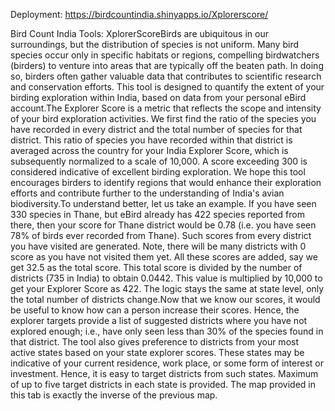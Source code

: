 Deployment: https://birdcountindia.shinyapps.io/Xplorerscore/

Bird Count India Tools: XplorerScoreBirds are ubiquitous in our surroundings, but the distribution of species is not uniform. Many bird species occur only in specific habitats or regions, compelling birdwatchers (birders) to venture into areas that are typically off the beaten path. In doing so, birders often gather valuable data that contributes to scientific research and conservation efforts. This tool is designed to quantify the extent of your birding exploration within India, based on data from your personal eBird account.The Explorer Score is a metric that reflects the scope and intensity of your bird exploration activities. We first find the ratio of the species you have recorded in every district and the total number of species for that district. This ratio of species you have recorded within that district is averaged across the country for your India Explorer Score, which is subsequently normalized to a scale of 10,000. A score exceeding 300 is considered indicative of excellent birding exploration. We hope this tool encourages birders to identify regions that would enhance their exploration efforts and contribute further to the understanding of India's avian biodiversity.To understand better, let us take an example. If you have seen 330 species in Thane, but eBird already has 422 species reported from there, then your score for Thane district would be 0.78 (i.e. you have seen 78% of birds ever recorded from Thane). Such scores from every district you have visited are generated. Note, there will be many districts with 0 score as you have not visited them yet. All these scores are added, say we get 32.5 as the total score. This total score is divided by the number of districts (735 in India) to obtain 0.0442. This value is multiplied by 10,000 to get your Explorer Score as 422. The logic stays the same at state level, only the total number of districts change.Now that we know our scores, it would be useful to know how can a person increase their scores. Hence, the explorer targets provide a list of suggested districts where you have not explored enough; i.e., have only seen less than 30% of the species found in that district. The tool also gives preference to districts from your most active states based on your state explorer scores. These states may be indicative of your current residence, work place, or some form of interest or investment. Hence, it is easy to target districts from such states. Maximum of up to five target districts in each state is provided. The map provided in this tab is exactly the inverse of the previous map.

